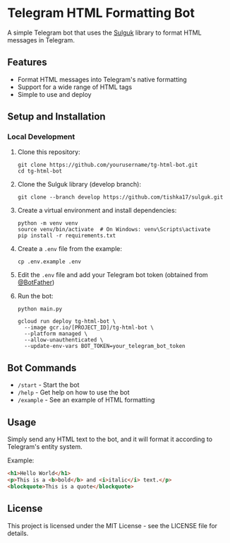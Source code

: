 # Telegram HTML Formatting Bot

A simple Telegram bot that uses the [Sulguk](https://github.com/tishka17/sulguk) library to format HTML messages in Telegram.

## Features

- Format HTML messages into Telegram's native formatting
- Support for a wide range of HTML tags
- Simple to use and deploy

## Setup and Installation

### Local Development

1. Clone this repository:

   ```
   git clone https://github.com/yourusername/tg-html-bot.git
   cd tg-html-bot
   ```

2. Clone the Sulguk library (develop branch):

   ```
   git clone --branch develop https://github.com/tishka17/sulguk.git
   ```

3. Create a virtual environment and install dependencies:

   ```
   python -m venv venv
   source venv/bin/activate  # On Windows: venv\Scripts\activate
   pip install -r requirements.txt
   ```

4. Create a `.env` file from the example:

   ```
   cp .env.example .env
   ```

5. Edit the `.env` file and add your Telegram bot token (obtained from [@BotFather](https://t.me/BotFather))

6. Run the bot:
   ```
   python main.py
   ```
   ```
   gcloud run deploy tg-html-bot \
     --image gcr.io/[PROJECT_ID]/tg-html-bot \
     --platform managed \
     --allow-unauthenticated \
     --update-env-vars BOT_TOKEN=your_telegram_bot_token
   ```

## Bot Commands

- `/start` - Start the bot
- `/help` - Get help on how to use the bot
- `/example` - See an example of HTML formatting

## Usage

Simply send any HTML text to the bot, and it will format it according to Telegram's entity system.

Example:

```html
<h1>Hello World</h1>
<p>This is a <b>bold</b> and <i>italic</i> text.</p>
<blockquote>This is a quote</blockquote>
```

## License

This project is licensed under the MIT License - see the LICENSE file for details.
